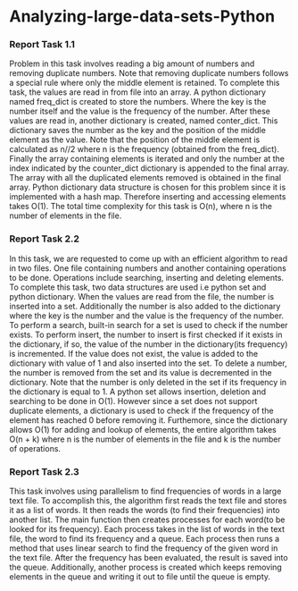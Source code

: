 # Analyzing-large-data-sets-Python

### Report Task 1.1
Problem in this task involves reading a big amount of numbers and removing duplicate
numbers. Note that removing duplicate numbers follows a special rule where only the middle
element is retained. To complete this task, the values are read in from file into an array. A
python dictionary named freq_dict is created to store the numbers. Where the key is the number
itself and the value is the frequency of the number. After these values are read in, another
dictionary is created, named conter_dict. This dictionary saves the number as the key and the
position of the middle element as the value. Note that the position of the middle element is
calculated as n//2 where n is the frequency (obtained from the freq_dict). Finally the array
containing elements is iterated and only the number at the index indicated by the counter_dict
dictionary is appended to the final array. The array with all the duplicated elements removed is
obtained in the final array. Python dictionary data structure is chosen for this problem since it is
implemented with a hash map. Therefore inserting and accessing elements takes O(1). The
total time complexity for this task is O(n), where n is the number of elements in the file.

### Report Task 2.2
In this task, we are requested to come up with an efficient algorithm to read in two files. One file
containing numbers and another containing operations to be done. Operations include
searching, inserting and deleting elements. To complete this task, two data structures are used
i.e python set and python dictionary. When the values are read from the file, the number is
inserted into a set. Additionally the number is also added to the dictionary where the key is the
number and the value is the frequency of the number. To perform a search, built-in search for a
set is used to check if the number exists. To perform insert, the number to insert is first checked
if it exists in the dictionary, if so, the value of the number in the dictionary(its frequency) is
incremented. If the value does not exist, the value is added to the dictionary with value of 1 and
also inserted into the set. To delete a number, the number is removed from the set and its value
is decremented in the dictionary. Note that the number is only deleted in the set if its frequency
in the dictionary is equal to 1. A python set allows insertion, deletion and searching to be done
in O(1). However since a set does not support duplicate elements, a dictionary is used to check
if the frequency of the element has reached 0 before removing it. Furthemore, since the
dictionary allows O(1) for adding and lookup of elements, the entire algorithm takes O(n + k)
where n is the number of elements in the file and k is the number of operations.
### Report Task 2.3
This task involves using parallelism to find frequencies of words in a large text file. To
accomplish this, the algorithm first reads the text file and stores it as a list of words. It then reads
the words (to find their frequencies) into another list. The main function then creates processes
for each word(to be looked for its frequency). Each process takes in the list of words in the text
file, the word to find its frequency and a queue. Each process then runs a method that uses
linear search to find the frequency of the given word in the text file. After the frequency has been
evaluated, the result is saved into the queue. Additionally, another process is created which
keeps removing elements in the queue and writing it out to file until the queue is empty.
